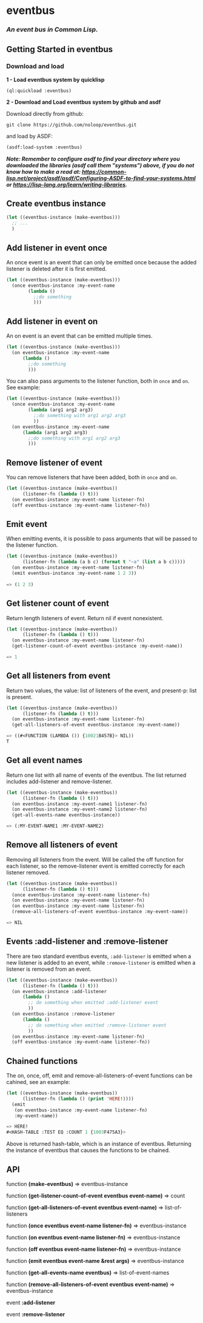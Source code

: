 # eventbus

### _An event bus in Common Lisp._

## Getting Started in eventbus

### Download and load

**1 - Load eventbus system by quicklisp**

```
(ql:quickload :eventbus)
```

**2 - Download and Load eventbus system by github and asdf**

Download directly from github:

```
git clone https://github.com/noloop/eventbus.git
```

and load by ASDF:

```lisp
(asdf:load-system :eventbus)
```

_**Note: Remember to configure asdf to find your directory where you downloaded the libraries (asdf call them "systems") above, if you do not know how to make a read at: https://common-lisp.net/project/asdf/asdf/Configuring-ASDF-to-find-your-systems.html or https://lisp-lang.org/learn/writing-libraries.**_

## Create eventbus instance

```lisp
(let ((eventbus-instance (make-eventbus)))
  ;; ...
  )
```

## Add listener in event once

An once event is an event that can only be emitted once because the added listener is deleted after it is first emitted.

```lisp
(let ((eventbus-instance (make-eventbus)))
  (once eventbus-instance :my-event-name
        (lambda ()
          ;;do something
          )))
```
## Add listener in event on

An on event is an event that can be emitted multiple times.

```lisp
(let ((eventbus-instance (make-eventbus)))
  (on eventbus-instance :my-event-name
      (lambda ()
        ;;do something
        )))
```

You can also pass arguments to the listener function, both in `once` and `on`. See example:

```lisp
(let ((eventbus-instance (make-eventbus)))
  (once eventbus-instance :my-event-name
        (lambda (arg1 arg2 arg3)
          ;;do something with arg1 arg2 arg3
          ))
  (on eventbus-instance :my-event-name
      (lambda (arg1 arg2 arg3)
        ;;do something with arg1 arg2 arg3
        )))
```

## Remove listener of event

You can remove listeners that have been added, both in `once` and `on`.

```lisp
(let ((eventbus-instance (make-eventbus))
      (listener-fn (lambda () t)))
  (on eventbus-instance :my-event-name listener-fn)
  (off eventbus-instance :my-event-name listener-fn))
```

## Emit event

When emitting events, it is possible to pass arguments that will be passed to the listener function.

```lisp
(let ((eventbus-instance (make-eventbus))
      (listener-fn (lambda (a b c) (format t "~a" (list a b c)))))
  (on eventbus-instance :my-event-name listener-fn)
  (emit eventbus-instance :my-event-name 1 2 3))
  
=> (1 2 3)
```

## Get listener count of event

Return length listeners of event. Return nil if event nonexistent.

```lisp
(let ((eventbus-instance (make-eventbus))
      (listener-fn (lambda () t)))
  (on eventbus-instance :my-event-name listener-fn)
  (get-listener-count-of-event eventbus-instance :my-event-name))

=> 1
```

## Get all listeners from event

Return two values, the value: list of listeners of  the event, and present-p: list is present.

```lisp
(let ((eventbus-instance (make-eventbus))
      (listener-fn (lambda () t)))
  (on eventbus-instance :my-event-name listener-fn)
  (get-all-listeners-of-event eventbus-instance :my-event-name))

=> ((#<FUNCTION (LAMBDA ()) {10021B457B}> NIL))
T
```

## Get all event names

Return one list with all name of events of the eventbus. The list returned includes add-listener and remove-listener.

```lisp
(let ((eventbus-instance (make-eventbus))
      (listener-fn (lambda () t)))
  (on eventbus-instance :my-event-name1 listener-fn)
  (on eventbus-instance :my-event-name2 listener-fn)
  (get-all-events-name eventbus-instance))

=> (:MY-EVENT-NAME1 :MY-EVENT-NAME2)
```

## Remove all listeners of event

Removing all listeners from the event. Will be called the off function for each listener, so the remove-listener event is emitted correctly for each listener removed.

```lisp
(let ((eventbus-instance (make-eventbus))
      (listener-fn (lambda () t)))
  (once eventbus-instance :my-event-name listener-fn)
  (on eventbus-instance :my-event-name listener-fn)
  (on eventbus-instance :my-event-name listener-fn)
  (remove-all-listeners-of-event eventbus-instance :my-event-name))

=> NIL
```

## Events :add-listener and :remove-listener

There are two standard eventbus events, `:add-listener` is emitted when a new listener is added to an event, while `:remove-listener` is emitted when a listener is removed from an event.

```lisp
(let ((eventbus-instance (make-eventbus))
      (listener-fn (lambda () t)))
  (on eventbus-instance :add-listener
      (lambda ()
        ;; do something when emitted :add-listener event
        ))
  (on eventbus-instance :remove-listener
      (lambda ()
        ;; do something when emitted :remove-listener event
        ))
  (on eventbus-instance :my-event-name listener-fn)
  (off eventbus-instance :my-event-name listener-fn))
```

## Chained functions

The on, once, off, emit and remove-all-listeners-of-event functions can be cahined, see an example:

```lisp
(let ((eventbus-instance (make-eventbus))
      (listener-fn (lambda () (print 'HERE!))))
  (emit
   (on eventbus-instance :my-event-name listener-fn)
   :my-event-name))

=> HERE! 
#<HASH-TABLE :TEST EQ :COUNT 1 {1003F475A3}>
```
Above is returned hash-table,  which is an instance of eventbus. Returning the instance of eventbus that causes the functions to be chained.

## API

function **(make-eventbus)** => eventbus-instance

function **(get-listener-count-of-event eventbus event-name)** => count

function **(get-all-listeners-of-event eventbus event-name)** => list-of-listeners

function **(once eventbus event-name listener-fn)** => eventbus-instance

function **(on eventbus event-name listener-fn)** => eventbus-instance

function **(off eventbus event-name listener-fn)** => eventbus-instance

function **(emit eventbus event-name &rest args)** => eventbus-instance

function **(get-all-events-name eventbus)** => list-of-event-names

function **(remove-all-listeners-of-event  eventbus event-name)** => eventbus-instance

event **:add-listener**

event **:remove-listener**
